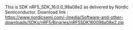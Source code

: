 This is SDK nRF5_SDK_16.0.0_98a08e2 as delivered by Nordic Semiconductor. 
Download link : https://www.nordicsemi.com/-/media/Software-and-other-downloads/SDKs/nRF5/Binaries/nRF5SDK160098a08e2.zip